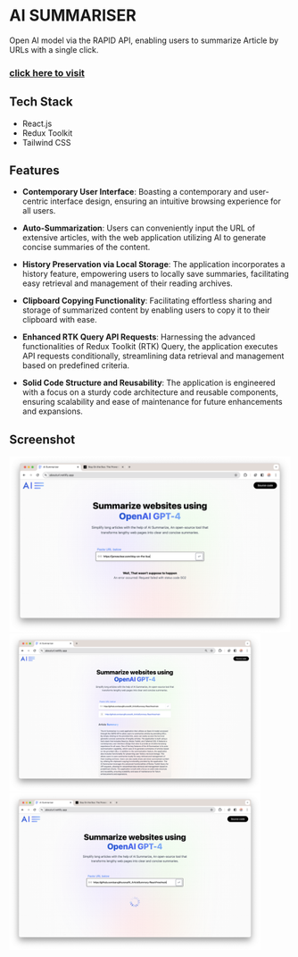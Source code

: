 # AI SUMMARISER

Open AI model via the RAPID API, enabling users to summarize Article by URLs with a single click.

### [click here to visit](https://abouturl.netlify.app)

## Tech Stack

- React.js
- Redux Toolkit
- Tailwind CSS

## Features

- **Contemporary User Interface**: Boasting a contemporary and user-centric interface design, ensuring an intuitive browsing experience for all users.
  
- **Auto-Summarization**: Users can conveniently input the URL of extensive articles, with the web application utilizing AI to generate concise summaries of the content.
  
- **History Preservation via Local Storage**: The application incorporates a history feature, empowering users to locally save summaries, facilitating easy retrieval and management of their reading archives.
  
- **Clipboard Copying Functionality**: Facilitating effortless sharing and storage of summarized content by enabling users to copy it to their clipboard with ease.
  
- **Enhanced RTK Query API Requests**: Harnessing the advanced functionalities of Redux Toolkit (RTK) Query, the application executes API requests conditionally, streamlining data retrieval and management based on predefined criteria.

- **Solid Code Structure and Reusability**: The application is engineered with a focus on a sturdy code architecture and reusable components, ensuring scalability and ease of maintenance for future enhancements and expansions.

## Screenshot

<div align="left">
    <img src="/screenshots/img1.png" width="650px"</img>
    <img src="/screenshots/img3.png" width="450px"</img>
    <img src="/screenshots/img2.png" width="450px"</img>
</div>
